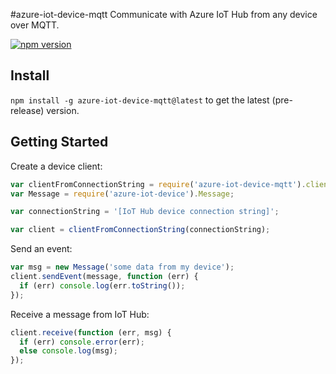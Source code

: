 #azure-iot-device-mqtt
Communicate with Azure IoT Hub from any device over MQTT.

[![npm version](https://badge.fury.io/js/azure-iot-device-mqtt.svg)](https://badge.fury.io/js/azure-iot-device-mqtt)

## Install

`npm install -g azure-iot-device-mqtt@latest` to get the latest (pre-release) version.

## Getting Started

Create a device client:

```js
var clientFromConnectionString = require('azure-iot-device-mqtt').clientFromConnectionString;
var Message = require('azure-iot-device').Message;

var connectionString = '[IoT Hub device connection string]';

var client = clientFromConnectionString(connectionString);
```

Send an event:

```js
var msg = new Message('some data from my device');
client.sendEvent(message, function (err) {
  if (err) console.log(err.toString());
});
```

Receive a message from IoT Hub:

```js
client.receive(function (err, msg) {
  if (err) console.error(err);
  else console.log(msg);
});
```